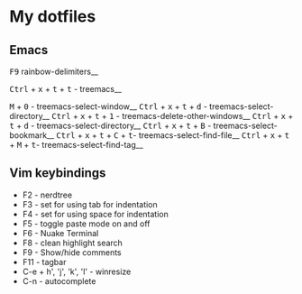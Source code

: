 # My dotfiles

## Emacs
<kbd>F9</kbd> rainbow-delimiters__

<kbd>Ctrl</kbd> + <kbd>x</kbd> + <kbd>t</kbd> + <kbd>t</kbd> - treemacs__

<kbd>M</kbd> + <kbd>0</kbd> - treemacs-select-window__
<kbd>Ctrl</kbd> + <kbd>x</kbd> + <kbd>t</kbd> + <kbd>d</kbd> - treemacs-select-directory__
<kbd>Ctrl</kbd> + <kbd>x</kbd> + <kbd>t</kbd> + <kbd>1</kbd> - treemacs-delete-other-windows__
<kbd>Ctrl</kbd> + <kbd>x</kbd> + <kbd>t</kbd> + <kbd>d</kbd> - treemacs-select-directory__
<kbd>Ctrl</kbd> + <kbd>x</kbd> + <kbd>t</kbd> + <kbd>B</kbd> - treemacs-select-bookmark__
<kbd>Ctrl</kbd> + <kbd>x</kbd> + <kbd>t</kbd> + <kbd>C</kbd> + <kbd>t</kbd>- treemacs-select-find-file__
<kbd>Ctrl</kbd> + <kbd>x</kbd> + <kbd>t</kbd> + <kbd>M</kbd> + <kbd>t</kbd>- treemacs-select-find-tag__

## Vim keybindings

* F2 - nerdtree
* F3 - set for using tab for indentation
* F4 - set for using space for indentation
* F5 - toggle paste mode on and off
* F6 - Nuake Terminal
* F8 - clean highlight search
* F9 - Show/hide comments
* F11 - tagbar
* C-e + h', 'j', 'k', 'l'  - winresize
* C-n - autocomplete


